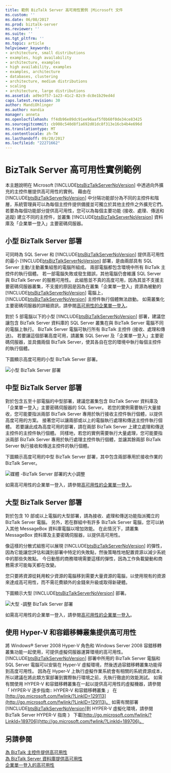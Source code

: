 ```yaml
---
title: 範例 BizTalk Server 高可用性實例 |Microsoft 文件
ms.custom: ''
ms.date: 06/08/2017
ms.prod: biztalk-server
ms.reviewer: ''
ms.suite: ''
ms.tgt_pltfrm: ''
ms.topic: article
helpviewer_keywords:
- architecture, small distributions
- examples, high availability
- architecture, examples
- high availability, examples
- examples, architecture
- databases, clustering
- architecture, medium distributions
- scaling
- architecture, large distributions
ms.assetid: ad9e3f57-1a23-41c2-82c9-dc8e1b29ed4d
caps.latest.revision: 30
author: MandiOhlinger
ms.author: mandia
manager: anneta
ms.openlocfilehash: ff4db96e89dc91ee96aaf5f0b60f0de34ce83425
ms.sourcegitcommit: cb908c540d8f1a692d01dc8f313e16cb4b4e696d
ms.translationtype: MT
ms.contentlocale: zh-TW
ms.lasthandoff: 09/20/2017
ms.locfileid: "22271662"
---
```

# <a name="sample-biztalk-server-high-availability-scenarios"></a>BizTalk Server 高可用性實例範例
本主題說明在 Microsoft [!INCLUDE[btsBizTalkServerNoVersion](../includes/btsbiztalkservernoversion-md.md)] 中透過向外擴充的主控件層提供高可用性的實例。 藉由在 [!INCLUDE[btsBizTalkServerNoVersion](../includes/btsbiztalkservernoversion-md.md)] 中分隔功能部分為不同的主控件和階層，系統管理員可以為每個主控件提供備援並可獨立於其他主控件之外擴充它們。 若要為每個功能部分提供高可用性，您可以為每個主要功能 (接收、處理、傳送和追蹤) 建立不同的主控件，並叢集 [!INCLUDE[btsBizTalkServerNoVersion](../includes/btsbiztalkservernoversion-md.md)] 資料庫及「企業單一登入」主要密碼伺服器。  
  
## <a name="small-biztalk-server-deployments"></a>小型 BizTalk Server 部署  
 可同時為 SQL Server 和 [!INCLUDE[btsBizTalkServerNoVersion](../includes/btsbiztalkservernoversion-md.md)] 提供高可用性的最小 [!INCLUDE[btsBizTalkServerNoVersion](../includes/btsbiztalkservernoversion-md.md)] 部署，是由兩部具有 SQL Server 主動/主動叢集組態的電腦所組成。 兩部電腦都包含環境中所有 BizTalk 主控件的執行個體。 若一部電腦失敗或發生錯誤，其他電腦仍會維護 SQL Server 與 BizTalk Server 的服務可用性。 此組態並不真的高度可用，因為其並不支援主要密碼伺服器叢集，不支援的原因是因為在叢集「企業單一登入」資源為被動的 [!INCLUDE[btsBizTalkServerNoVersion](../includes/btsbiztalkservernoversion-md.md)] 電腦上，[!INCLUDE[btsBizTalkServerNoVersion](../includes/btsbiztalkservernoversion-md.md)] 主控件執行個體無法啟動。 如需叢集化主要密碼伺服器的詳細資訊，請參閱[高可用性的企業單一登入](../core/high-availability-for-enterprise-single-sign-on.md)。  
  
 對於 5 部電腦以下的小型 [!INCLUDE[btsBizTalkServerNoVersion](../includes/btsbiztalkservernoversion-md.md)] 部署，建議您讓包含 BizTalk Server 資料庫的 SQL Server 叢集在與 BizTalk Server 電腦不同的電腦上執行。 BizTalk Server 電腦可執行所有 BizTalk 主控件 (接收、處理和傳送)。 若要讓這個部署高度可用，請叢集 SQL Server 及「企業單一登入」主要密碼伺服器，並具備兩個 BizTalk Server，使其各自在您的環境中執行每個主控件的執行個體。  
  
 下圖顯示高度可用的小型 BizTalk Server 部署。  
  
 ![小型 BizTalk Server 部署](../core/media/tdi-highava-smalldepl.gif "TDI_HighAva_SmallDepl")  
  
## <a name="medium-sized-biztalk-server-deployments"></a>中型 BizTalk Server 部署  
 對於包含五至十部電腦的中型部署，建議您叢集包含 BizTalk Server 資料庫及「企業單一登入」主要密碼伺服器的 SQL Server。 若您的實例需要執行大量接收，您可能要指派兩部 BizTalk Server 專用於執行接收主控件執行個體，以提供高度可用的方案。 接著您可以讓兩部或以上的電腦執行處理和傳送主控件執行個體。 若要讓此成為高度可用的部署，請在兩部 BizTalk Server 上建立處理和傳送主控件的主控件執行個體。 同樣地，若您的實例需要執行大量處理，您可能要指派兩部 BizTalk Server 專用於執行處理主控件執行個體，並讓其餘兩部 BizTalk Server 執行接收和傳送主控件的執行個體。  
  
 下圖顯示高度可用的中型 BizTalk Server 部署，其中包含兩部專用於接收作業的 BizTalk Server。  
  
 ![媒體 &#45;BizTalk Server 部署的大小調整](../core/media/tdi-highava-meddepl.gif "TDI_HighAva_MedDepl")  
  
 如需高可用性的企業單一登入，請參閱[高可用性的企業單一登入](../core/high-availability-for-enterprise-single-sign-on.md)。  
  
## <a name="large-scale-biztalk-server-deployments"></a>大型 BizTalk Server 部署  
 對於包含 10 部或以上電腦的大型部署，請為接收、處理和傳送功能指派獨立的 BizTalk Server 電腦。 另外，若在群組中有許多 BizTalk Server 電腦，您可以納入其他 MessageBox 資料庫電腦以增加效能。 在此情況下，請叢集 MessageBox 資料庫及主要密碼伺服器，以提供高可用性。  
  
 像這樣的分散式組態可以展現 [!INCLUDE[btsBizTalkServerNoVersion](../includes/btsbiztalkservernoversion-md.md)] 的彈性，因為它能讓您評估和識別部署中特定的失敗點，然後策略性地配置資源以減少系統中的那些失敗點。 今日動態的商務環境需要這樣的彈性，因為工作負載變動和商務需求可能每天都在改變。  
  
 您只要將資源從耗用較少資源的電腦移到需要大量資源的電腦，以使用現有的資源來達成高可用性，而不需花費額外的金錢來升級或取得新硬體。  
  
 下圖顯示大型 [!INCLUDE[btsBizTalkServerNoVersion](../includes/btsbiztalkservernoversion-md.md)] 部署。  
  
 ![大型 &#45;調整 BizTalk Server 部署](../core/media/tdi-highava-largedepl.gif "TDI_HighAva_LargeDepl")  
  
 如需高可用性的企業單一登入，請參閱[高可用性的企業單一登入](../core/high-availability-for-enterprise-single-sign-on.md)。  
  
## <a name="providing-high-availability-using-hyper-v-and-failover-clustering"></a>使用 Hyper-V 和容錯移轉叢集提供高可用性  
 將 Windows® Server 2008 Hyper-V 角色和 Windows Server 2008 容錯移轉叢集功能一起使用，可提供虛擬伺服器運算環境的高可用性。 [!INCLUDE[btsBizTalkServerNoVersion](../includes/btsbiztalkservernoversion-md.md)] 部署中所用的 BizTalk Server 電腦和 SQL Server 電腦可以安裝在 Hyper-V 虛擬環境，然後透過容錯移轉叢集功能得到高度可用性。 因為在 Hyper-V 上執行虛擬作業系統會有相關的系統資源成本，所以建議在將此類方案部署到實際執行環境之前，先執行徹底的效能測試。 如需有關使用 HYPER-V 和容錯移轉叢集在一起以提供高可用性的虛擬機器，請參閱 「 HYPER-V 逐步指南:: HYPER-V 和容錯移轉叢集 」 在[http://go.microsoft.com/fwlink/?LinkID=129113](http://go.microsoft.com/fwlink/?LinkID=129113)。 如需有關部署[!INCLUDE[btsBizTalkServerNoVersion](../includes/btsbiztalkservernoversion-md.md)]到 HYPER-V 虛擬化環境，請參閱 BizTalk Server HYPER-V 指南 》 下載[http://go.microsoft.com/fwlink/?LinkId=189706](http://go.microsoft.com/fwlink/?LinkId=189706)。  
  
## <a name="see-also"></a>另請參閱  
 [為 BizTalk 主控件提供高可用性](../core/providing-high-availability-for-biztalk-hosts.md)   
 [為 BizTalk Server 資料庫提供高可用性](../core/providing-high-availability-for-biztalk-server-databases.md)   
 [企業單一登入的高可用性](../core/high-availability-for-enterprise-single-sign-on.md)